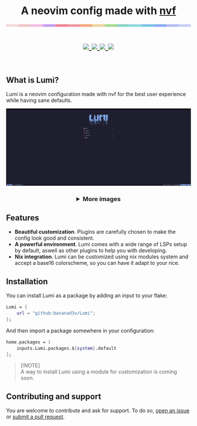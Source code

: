 <h1 align="center">
A neovim config made with <a href="https://github.com/NotAShelf/nvf">nvf</a>
<br>
<img src="./.github/assets/separator.png?" width="600px" />
<br>

<div align="center">
    <p></p>
    <a href="https://github.com/BANanaD3V/Lumi/issues">
        <img src="https://img.shields.io/github/issues/BANanaD3V/Lumi?color=A6DA95&labelColor=1e1e2e&style=for-the-badge">
    </a>
    <a href="https://github.com/BANanaD3V/Lumi/stargazers">
        <img src="https://img.shields.io/github/stars/BANanaD3V/Lumi?color=ca9ee6&labelColor=1e1e2e&style=for-the-badge">
    </a>
    <a href="https://github.com/BANanaD3V/Lumi/blob/main/LICENSE">
        <img src="https://img.shields.io/github/license/BANanaD3V/Lumi?color=EA999C&labelColor=1e1e2e&style=for-the-badge">
    </a>
    <a href="https://github.com/BANanaD3V/Lumi/blob/main/LICENSE">
        <img src="https://img.shields.io/badge/made_with-nix-EA9999?color=8BD5CA&labelColor=1e1e2e&style=for-the-badge">
    </a>
</div>
    <br>
</h1>


## What is Lumi?

<p>Lumi is a neovim configuration made with nvf for the best user experience while
having sane defaults.</p>

<img src="./.github/assets/showcase_main.png" alt="Main screen">

<h3 align="center">
<details>
    <summary>More images</summary>
    <img src="./.github/assets/showcase_code.png" alt="Working on Lumi">
    <img src="./.github/assets/showcase_markdown.png" alt="Markdown rendering">
    <img src="./.github/assets/showcase_telescope.png" alt="Telescope theming">
</details>
</h3>

## Features

- **Beautiful customization**. Plugins are carefully chosen to make the config
  look good and consistent.
- **A powerful environment**. Lumi comes with a wide range of LSPs setup by
  default, aswell as other plugins to help you with developing.
- **Nix integration**. Lumi can be customized using nix modules system and
  accept a base16 colorscheme, so you can have it adapt to your rice.

## Installation

You can install Lumi as a package by adding an input to your flake:

```nix
Lumi = {
    url = "github:bananad3v/Lumi";
};
```

And then import a package somewhere in your configuration:

```nix
home.packages = [
    inputs.Lumi.packages.${system}.default
];
```

> [!NOTE]\
> A way to install Lumi using a module for customization is coming soon.

## Contributing and support

You are welcome to contribute and ask for support. To do so,
[open an issue](https://github.com/BANanaD3V/Lumi/issues) or
[submit a pull request](https://github.com/BANanaD3V/Lumi/pulls).

